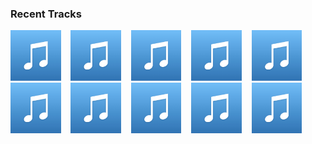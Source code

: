 ### Recent Tracks
[<img src='https://github.com/atfinke/atfinke/blob/master/placeholder.jpeg?raw=true' width='16%' height='16%' alt='Reflection'>](https://www.last.fm/music/disney%2bpeaceful%2bpiano/_/reflection)&nbsp;&nbsp;&nbsp;&nbsp;[<img src='https://github.com/atfinke/atfinke/blob/master/placeholder.jpeg?raw=true' width='16%' height='16%' alt='How Does A Moment Last Forever'>](https://www.last.fm/music/disney%2bpeaceful%2bpiano/_/how%2bdoes%2ba%2bmoment%2blast%2bforever)&nbsp;&nbsp;&nbsp;&nbsp;[<img src='https://github.com/atfinke/atfinke/blob/master/placeholder.jpeg?raw=true' width='16%' height='16%' alt='The Second Star to the Right'>](https://www.last.fm/music/disney%2bpeaceful%2bpiano/_/the%2bsecond%2bstar%2bto%2bthe%2bright)&nbsp;&nbsp;&nbsp;&nbsp;[<img src='https://github.com/atfinke/atfinke/blob/master/placeholder.jpeg?raw=true' width='16%' height='16%' alt='All Is Found'>](https://www.last.fm/music/disney%2bpeaceful%2bpiano/_/all%2bis%2bfound)&nbsp;&nbsp;&nbsp;&nbsp;[<img src='https://github.com/atfinke/atfinke/blob/master/placeholder.jpeg?raw=true' width='16%' height='16%' alt='Just Around the Riverbend'>](https://www.last.fm/music/disney%2bpeaceful%2bpiano/_/just%2baround%2bthe%2briverbend)&nbsp;&nbsp;&nbsp;&nbsp;<br>[<img src='https://github.com/atfinke/atfinke/blob/master/placeholder.jpeg?raw=true' width='16%' height='16%' alt='Out There'>](https://www.last.fm/music/disney%2bpeaceful%2bpiano/_/out%2bthere)&nbsp;&nbsp;&nbsp;&nbsp;[<img src='https://github.com/atfinke/atfinke/blob/master/placeholder.jpeg?raw=true' width='16%' height='16%' alt='Bella Notte'>](https://www.last.fm/music/disney%2bpeaceful%2bpiano/_/bella%2bnotte)&nbsp;&nbsp;&nbsp;&nbsp;[<img src='https://github.com/atfinke/atfinke/blob/master/placeholder.jpeg?raw=true' width='16%' height='16%' alt='Stay Awake'>](https://www.last.fm/music/disney%2bpeaceful%2bpiano/_/stay%2bawake)&nbsp;&nbsp;&nbsp;&nbsp;[<img src='https://github.com/atfinke/atfinke/blob/master/placeholder.jpeg?raw=true' width='16%' height='16%' alt='Honor to Us All'>](https://www.last.fm/music/disney%2bpeaceful%2bpiano/_/honor%2bto%2bus%2ball)&nbsp;&nbsp;&nbsp;&nbsp;[<img src='https://github.com/atfinke/atfinke/blob/master/placeholder.jpeg?raw=true' width='16%' height='16%' alt='So This Is Love'>](https://www.last.fm/music/disney%2bpeaceful%2bpiano/_/so%2bthis%2bis%2blove)&nbsp;&nbsp;&nbsp;&nbsp;<br>